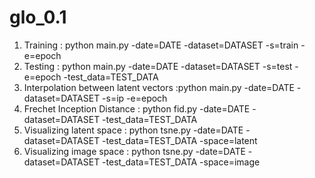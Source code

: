 # glo_0.1
1. Training :                            python main.py -date=DATE -dataset=DATASET -s=train -e=epoch
2. Testing :                             python main.py -date=DATE -dataset=DATASET -s=test  -e=epoch    -test_data=TEST_DATA
3. Interpolation between latent vectors :python main.py -date=DATE -dataset=DATASET -s=ip    -e=epoch
4. Frechet Inception Distance :          python fid.py  -date=DATE -dataset=DATASET -test_data=TEST_DATA
5. Visualizing latent space :            python tsne.py -date=DATE -dataset=DATASET -test_data=TEST_DATA -space=latent
5. Visualizing image space :             python tsne.py -date=DATE -dataset=DATASET -test_data=TEST_DATA -space=image
